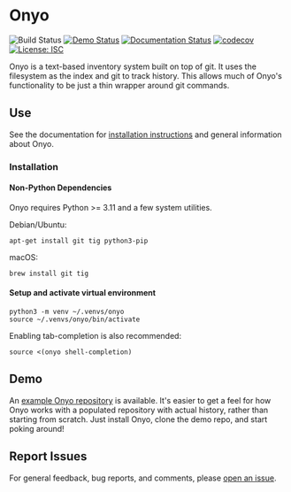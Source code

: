 # Onyo

![Build Status](https://github.com/psyinfra/onyo/actions/workflows/tests.yaml/badge.svg)
[![Demo Status](https://github.com/psyinfra/onyo-demo/actions/workflows/refresh_demo.yaml/badge.svg)](https://github.com/psyinfra/onyo-demo/)
[![Documentation Status](https://readthedocs.org/projects/onyo/badge/?version=latest)](https://onyo.readthedocs.io/en/latest/)
[![codecov](https://codecov.io/gh/psyinfra/onyo/branch/main/graph/badge.svg?token=Z0VGYCHHAR)](https://codecov.io/gh/psyinfra/onyo)
[![License: ISC](https://img.shields.io/badge/License-ISC-blueviolet.svg)](https://opensource.org/licenses/ISC)

Onyo is a text-based inventory system built on top of git. It uses the filesystem as
the index and git to track history. This allows much of Onyo's functionality to
be just a thin wrapper around git commands.

## Use

See the documentation for [installation instructions](https://onyo.readthedocs.io/en/latest/installation.html)
and general information about Onyo.

### Installation

#### Non-Python Dependencies

Onyo requires Python >= 3.11 and a few system utilities.

Debian/Ubuntu:
```
apt-get install git tig python3-pip
```

macOS:
```
brew install git tig
```

#### Setup and activate virtual environment

```
python3 -m venv ~/.venvs/onyo
source ~/.venvs/onyo/bin/activate
```

Enabling tab-completion is also recommended:
```
source <(onyo shell-completion)
```

## Demo

An [example Onyo repository](https://github.com/psyinfra/onyo-demo/) is
available. It's easier to get a feel for how Onyo works with a populated
repository with actual history, rather than starting from scratch. Just install
Onyo, clone the demo repo, and start poking around!

## Report Issues

For general feedback, bug reports, and comments, please [open an issue](https://github.com/psyinfra/onyo/issues/new).
